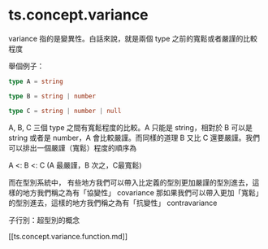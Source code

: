 # ts.concept.variance

variance 指的是變異性。白話來說，就是兩個 type 之前的寬鬆或者嚴謹的比較程度　

舉個例子：
```ts
type A = string

type B = string | number

type C = string | number | null
```

A, B, C 三個 type 之間有寬鬆程度的比較。A 只能是 string，相對於 B 可以是 string 或者是 number，A 會比較嚴謹。而同樣的道理 B 又比 C 還要嚴謹。我們可以排出一個嚴謹（寬鬆）程度的順序為

A <: B <: C (A 最嚴謹，B 次之，C最寬鬆)

而在型別系統中，
有些地方我們可以帶入比定義的型別更加嚴謹的型別進去，這樣的地方我們稱之為有「協變性」 covariance
那如果我們可以帶入更加「寬鬆」的型別進去，這樣的地方我們稱之為有「抗變性」 contravariance


子行別：超型別的概念




[[ts.concept.variance.function.md]]